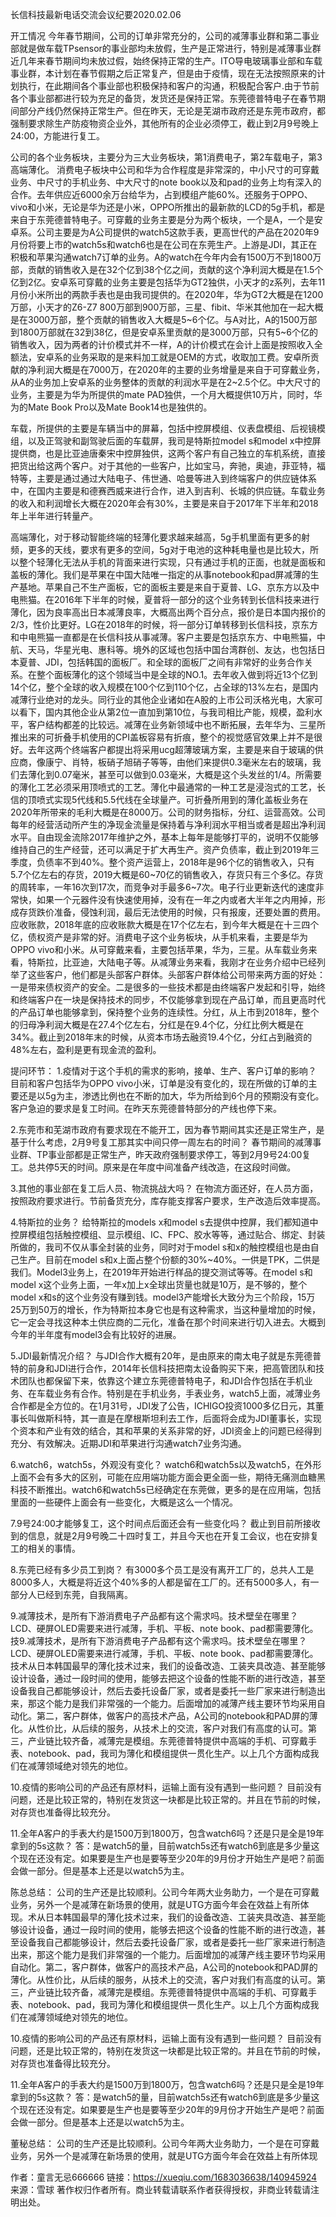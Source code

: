 长信科技最新电话交流会议纪要2020.02.06

开工情况
今年春节期间，公司的订单非常充分的，公司的减薄事业群和第二事业部就是做车载TPsensor的事业部均未放假，生产是正常进行，特别是减薄事业群近几年来春节期间均未放过假，始终保持正常的生产。ITO导电玻璃事业部和车载事业群，本计划在春节假期之后正常复产，但是由于疫情，现在无法按照原来的计划执行，在此期间各个事业部也积极保持和客户的沟通，积极配合客户.由于节前各个事业部都进行较为充足的备货，发货还是保持正常。东莞德普特电子在春节期间部分产线仍然保持正常生产。但在昨天，无论是芜湖市政府还是东莞市政府，都强制要求除生产防疫物资企业外，其他所有的企业必须停工，截止到2月9号晚上24:00，方能进行复工。

公司的各个业务板块，主要分为三大业务板块，第1消费电子，第2车载电子，第3高端薄化。
消费电子板块中公司和华为合作程度是非常深的，中小尺寸的可穿戴业务、中尺寸的手机业务、中大尺寸的note book以及和pad的业务上均有深入的合作。去年供应近6000余万台给华为，占到模组产能60%。还服务于OPPO、 vivo和小米，无论是华为还是小米，OPPO所推出的最新款的LCD的5g手机，都是来自于东莞德普特电子。可穿戴的业务主要是分为两个板块，一个是A，一个是安卓系。公司主要是为A公司提供的watch5这款手表，更高世代的产品在2020年9月份将要上市的watch5s和watch6也是在公司在东莞生产。上游是JDI，其正在积极和苹果沟通watch7订单的业务。A的watch在今年内会有1500万不到1800万部，贡献的销售收入是在32个亿到38个亿之间，贡献的这个净利润大概是在1.5个亿到2亿。安卓系可穿戴的业务主要是包括华为GT2独供，小天才的z系列，去年11月份小米所出的两款手表也是由我司提供的。在2020年，华为GT2大概是在1200万部，小天才的Z6-Z7 800万部到900万部，三星、fibit、华米其他加在一起大概是在3000万部，整个贡献的销售收入大概是5~6个亿。与A对比，A的1500万部到1800万部就在32到38亿，但是安卓系里贡献的是3000万部，只有5~6个亿的销售收入，因为两者的计价模式并不一样，A的计价模式在会计上面是按照收入全额法，安卓系的业务采取的是来料加工就是OEM的方式，收取加工费。安卓所贡献的净利润大概是在7000万，在2020年的主要的业务增量是来自于可穿戴业务，从A的业务加上安卓系的业务整体的贡献的利润水平是在2~2.5个亿。中大尺寸的业务，主要是为华为所提供的mate PAD独供，一个月大概提供10万片，同时，华为的Mate Book Pro以及Mate Book14也是独供的。

车载，所提供的主要是车辆当中的屏幕，包括中控屏模组、仪表盘模组、后视镜模组，以及正驾驶和副驾驶后面的车载屏，我司是特斯拉model s和model x中控屏提供商，也是比亚迪唐秦宋中控屏独供，这两个客户有自己独立的车机系统，直接把货出给这两个客户。对于其他的一些客户，比如宝马，奔驰，奥迪，菲亚特，福特等，主要是通过通过大陆电子、伟世通、哈曼等进入到终端客户的供应链体系中，在国内主要是和德赛西威来进行合作，进入到吉利、长城的供应链。车载业务的收入和利润增长大概在2020年会有30%，主要是来自于2017年下半年和2018年上半年进行转量产。

高端薄化，对于移动智能终端的轻薄化要求越来越高，5g手机里面有更多的射频，更多的天线，要求有更多的空间，5g对于电池的这种耗电量也是比较大，所以整个轻薄化无法从手机的背面来进行实现，只有通过手机的正面，也就是面板和盖板的薄化。我们是苹果在中国大陆唯一指定的从事notebook和pad屏减薄的生产基地。苹果自己不生产面板，它的面板主要是来自于夏普、LG、京东方以及中电熊猫。在2016年下半年的时候，夏普将一部分的这个业务转到长信科技来进行薄化，因为良率高出日本减薄良率，大概高出两个百分点，报价是日本国内报价的2/3，性价比更好。LG在2018年的时候，将一部分订单转移到长信科技，京东方和中电熊猫一直都是在长信科技从事减薄。客户主要是包括京东方、中电熊猫，中航、天马，华星光电、惠科等。境外的区域也包括中国台湾群创、友达，也包括日本夏普、JDI，包括韩国的面板厂。和全球的面板厂之间有非常好的业务合作关系。在整个面板薄化的这个领域当中是全球的NO.1。去年收入做到将近13个亿到14个亿，整个全球的收入规模在100个亿到110个亿，占全球的13%左右，是国内减薄行业绝对的龙头。同行业的其他企业诸如在A股的上市公司沃格光电，大家可以看下，国内其他企业从第2位一直加到第10位，与我司相比产能，规模，盈利水平，客户结构都差的比较远。减薄在业务新领域中也不断拓展，去年华为、三星所推出来的可折叠手机使用的CPI盖板容易有折痕，整个的视觉感官效果上并不是很好。去年这两个终端客户都提出将采用ucg超薄玻璃方案，主要是来自于玻璃的供应商，像康宁、肖特，板硝子旭硝子等等，由他们来提供0.3毫米左右的玻璃，我们去薄化到0.07毫米，甚至可以做到0.03毫米，大概是这个头发丝的1/4。所需要的薄化工艺必须采用顶喷式的工艺。薄化中最通常的一种工艺是浸泡式的工艺，长信的顶喷式实现5代线和5.5代线在全球量产。可折叠所用到的薄化盖板业务在2020年所带来的毛利大概是在8000万。公司的财务指标，分红、运营高效。公司每年的经营活动所产生的净现金流量是保持着与净利润水平相当或者是超出净利润水平。自由现金流除2017年维护之外，基本上每年是能够打平的，说明不仅能够维持自己的生产经营，还可以满足于扩大再生产。资产负债率，截止到2019年三季度，负债率不到40%。整个资产运营上，2018年是96个亿的销售收入，只有5.7个亿左右的存货，2019大概是60~70亿的销售收入，存货只有三个多亿。存货的周转率，一年16次到17次，而竞争对手最多6~7次。电子行业更新迭代的速度非常快，如果一个元器件没有快速使用掉，没有在一年之内或者大半年之内用掉，形成存货跌价准备，侵蚀利润，最后无法使用的时候，只有报废，还要处置的费用。应收账款，2018年底的应收账款大概是在17个亿左右，到今年大概是在十三四个亿，债权资产是非常的好。消费电子这个业务板块，从手机来看，主要是华为OPPO vivo和小米。从可穿戴来看，主要包括苹果，华为，三星。从车载业务来看，特斯拉，比亚迪，大陆电子等。从减薄业务来看，我刚才在业务介绍中已经列举了这些客户，他们都是头部客户群体。头部客户群体给公司带来两方面的好处：一是带来债权资产的安全。二是很多的一些技术都是由终端客户发起和引导，始终和终端客户在一块是保持技术的同步，不仅能够拿到现在产品订单，而且更高时代的产品订单也能够拿到，保持整个业务的连续性。分红，从上市到2018年，整个的归母净利润大概是在27.4个亿左右，分红是在9.4个亿，分红比例大概是在34%。截止到2018年末的时候，从资本市场去融资19.4个亿，分红占到融资的48%左右，盈利是更有现金流的盈利。

提问环节：
1.疫情对于这个手机的需求的影响，接单、生产、客户订单的影响？
目前和客户包括华为OPPO vivo小米，订单是没有变化的，现在所做的订单的主要还是以5g为主，渗透比例也在不断的加大，华为所给到6个月的预期没有变化。客户急迫的要求是复工时间。在昨天东莞德普特部分的产线也停下来。

2.东莞市和芜湖市政府有要求现在不能开工，因为春节期间其实还是正常生产，是基于什么考虑，2月9号复工那其实中间只停一周左右的时间？
春节期间的减薄事业群、TP事业部都是正常生产，昨天政府强制要求停工，等到2月9号24:00复工。总共停5天的时间。原来是在年度中间准备产线改造，在这段时间做。

3.其他的事业部在复工后人员、物流挑战大吗？
在物流方面还好，在人员方面，按照政府要求进行。节前备货充分，库存能支撑客户要求，生产改造后效率提高。

4.特斯拉的业务？
给特斯拉的models x和model s去提供中控屏，我们都知道中控屏模组包括触控模组、显示模组、IC、FPC、胶水等等，通过贴合、绑定、封装所做的，我司不仅从事全封装的业务，同时对于model s和x的触控模组也是由自己生产。目前在model s和x上面占整个份额的30%~40%。一供是TPK，二供是我们。Model3业务上，在2019年开始进行样品的提交测试等等。在model s和model x这个业务上面，一年x加上x全球出货量也就是10万，是不够的，整个model x和s的这个业务没有赚到钱。model3产能增长大致分为三个阶段，15万25万到50万的增长，作为特斯拉本身它也是有这种需求，当这种量增加的时候，它一定会寻找这种本土供应商的二元化，准备在那个时间来进行切入进去。大概到今年的半年度有model3会有比较好的进展。

5.JDI最新情况介绍？
与JDI合作大概有20年，是由原来的南太电子就是东莞德普特的前身和JDI进行合作，2014年长信科技把南太设备购买下来，把高管团队和技术团队也都保留下来，依靠这个建立东莞德普特电子，和JDI合作包括在手机业务、在车载业务有合作。特别是在手机业务，手表业务，watch5上面，减薄业务合作都是全方位的。在1月31号，JDI发了公告，ICHIGO投资1000多亿日元，其董事长叫做斯科特，其一直是在摩根斯坦利去工作，后面将会成为JDI董事长，实现个资本和产业有效的结合，其和苹果的关系非常的好，JDI资金上的问题已经得到充分、有效解决。近期JDI和苹果进行沟通watch7业务沟通。

6.watch6，watch5s，外观没有变化？
watch6和watch5s以及watch5，在外形上面不会有多大的区别，可能在应用端功能方面会更全面一些，期待无痛测血糖黑科技不断推出。watch6和watch5s已经确定在东莞做，更多的是在应用端，包括里面的一些硬件上面会有一些变化，大概是这么一个情况。

7.9号24:00才能够复工，这个时间点后面还会有一些变化吗？
截止到目前所接收到的信息，就是2月9号晚二十四时复工，并且今天也在开复工会议，也在安排复工的相关的事情。

8.东莞已经有多少员工到岗？
有3000多个员工是没有离开工厂的，总共人工是8000多人，大概是将近这个40%多的人都是留在工厂的。还有5000多人，有一部分人已经到东莞，自我隔离。

9.减薄技术，是所有下游消费电子产品都有这个需求吗。技术壁垒在哪里？
LCD、硬屏OLED需要来进行减薄，手机、平板、note book、pad都需要薄化。技9.减薄技术，是所有下游消费电子产品都有这个需求吗。技术壁垒在哪里？
LCD、硬屏OLED需要来进行减薄，手机、平板、note book、pad都需要薄化。技术从日本韩国最早的薄化技术过来，我们的设备改造、工装夹具改造、甚至能够设计设备，通过一段时间的使用，能够去把这个设备的性能不断的进行改造，甚至设备我自己都能够设计，然后去委托设备厂家，或者是委托一些厂家来进行制造出来，那这个能力是我们非常强的一个能力。后面增加的减薄产线主要环节均采用自动化。第二，客户群体，做客户的高技术产品，A公司的notebook和PAD屏的薄化。从性价比，从后续的服务，从技术上的交流，客户对我们有高度的认可。第三，产业链比较齐备，减薄完是模组。东莞德普特提供中高端的手机、可穿戴手表、notebook、pad，我司为薄化和模组提供一贯化生产。以上几个方面构成我们在减薄领域绝对领先的地位。

10.疫情的影响公司的产品还有原材料，运输上面有没有遇到一些问题？
目前没有问题，还是比较正常的，特别在发货这一块都是比较正常的。并且在节前的时候，对存货也准备得比较充分。

11.全年A客户的手表大约是1500万到1800万，包含watch6吗？还是只是全是19年拿到的5s这款？
答：是watch5的量，目前watch5s还有watch6到底是多少量这个现在还没有定。如果要是生产也是要等至少20年的9月份才开始生产是吧？前面会做一部分。但是基本上还是以watch5为主。

陈总总结：
公司的生产还是比较顺利。公司今年两大业务助力，一个是在可穿戴业务，另外一个是减薄在新场景的使用，就是UTG方面今年会在效益上有所体现。术从日本韩国最早的薄化技术过来，我们的设备改造、工装夹具改造、甚至能够设计设备，通过一段时间的使用，能够去把这个设备的性能不断的进行改造，甚至设备我自己都能够设计，然后去委托设备厂家，或者是委托一些厂家来进行制造出来，那这个能力是我们非常强的一个能力。后面增加的减薄产线主要环节均采用自动化。第二，客户群体，做客户的高技术产品，A公司的notebook和PAD屏的薄化。从性价比，从后续的服务，从技术上的交流，客户对我们有高度的认可。第三，产业链比较齐备，减薄完是模组。东莞德普特提供中高端的手机、可穿戴手表、notebook、pad，我司为薄化和模组提供一贯化生产。以上几个方面构成我们在减薄领域绝对领先的地位。

10.疫情的影响公司的产品还有原材料，运输上面有没有遇到一些问题？
目前没有问题，还是比较正常的，特别在发货这一块都是比较正常的。并且在节前的时候，对存货也准备得比较充分。

11.全年A客户的手表大约是1500万到1800万，包含watch6吗？还是只是全是19年拿到的5s这款？
答：是watch5的量，目前watch5s还有watch6到底是多少量这个现在还没有定。如果要是生产也是要等至少20年的9月份才开始生产是吧？前面会做一部分。但是基本上还是以watch5为主。

董秘总结：
公司的生产还是比较顺利。公司今年两大业务助力，一个是在可穿戴业务，另外一个是减薄在新场景的使用，就是UTG方面今年会在效益上有所体现

作者：童言无忌666666
链接：https://xueqiu.com/1683036638/140945924
来源：雪球
著作权归作者所有。商业转载请联系作者获得授权，非商业转载请注明出处。
